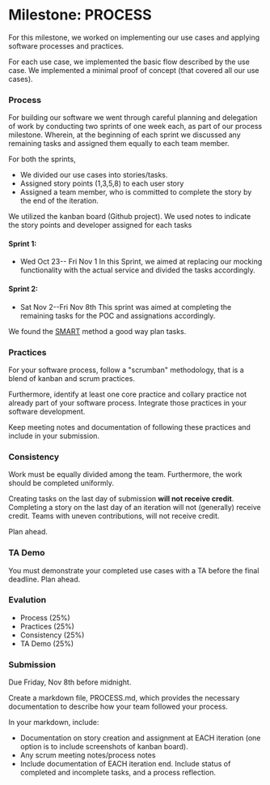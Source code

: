 # Milestone: PROCESS

For this milestone, we worked on implementing our use cases and applying software processes and practices.

For each use case, we implemented the basic flow described by the use case. We implemented a minimal proof of concept (that covered all our use cases).

### Process
For building our software we went through careful planning and delegation of work by conducting two sprints of one week each, as part of our process milestone. Wherein, at the beginning of each sprint we discussed any remaining tasks and assigned them equally to each team member.

For both the sprints,
* We divided our use cases into stories/tasks. 
* Assigned story points (1,3,5,8) to each user story
* Assigned a team member, who is committed to complete the story by the end of the iteration.

We utilized the kanban board (Github project). We used notes to indicate the story points and developer assigned for each tasks

#### Sprint 1:
* Wed Oct 23-- Fri Nov 1
In this Sprint, we aimed at replacing our mocking functionality with the actual service and divided the tasks accordingly. 
<Discussion screenshot here>

#### Sprint 2:
* Sat Nov 2--Fri Nov 8th
This sprint was aimed at completing the remaining tasks for the POC and assignations accordingly.
<Discussion screenshot here>


We found the [SMART](https://www.mindtools.com/pages/article/smart-goals.htm) method a good way plan tasks.


### Practices

For your software process, follow a "scrumban" methodology, that is a blend of kanban and scrum practices. 

Furthermore, identify at least one core practice and collary practice not already part of your software process. Integrate those practices in your software development.

Keep meeting notes and documentation of following these practices and include in your submission.

### Consistency

Work must be equally divided among the team. Furthermore, the work should be completed uniformly.

Creating tasks on the last day of submission **will not receive credit**. Completing a story on the last day of an iteration will not (generally) receive credit. Teams with uneven contributions, will not receive credit.

Plan ahead.

### TA Demo

You must demonstrate your completed use cases with a TA before the final deadline. Plan ahead.

### Evalution

* Process (25%)
* Practices (25%)
* Consistency (25%)
* TA Demo (25%)

### Submission

Due Friday, Nov 8th before midnight.

Create a markdown file, PROCESS.md, which provides the necessary documentation to describe how your team followed your process.

In your markdown, include:

* Documentation on story creation and assignment at EACH iteration (one option is to include screenshots of kanban board).
* Any scrum meeting notes/process notes
* Include documentation of EACH iteration end. Include status of completed and incomplete tasks, and a process reflection.

